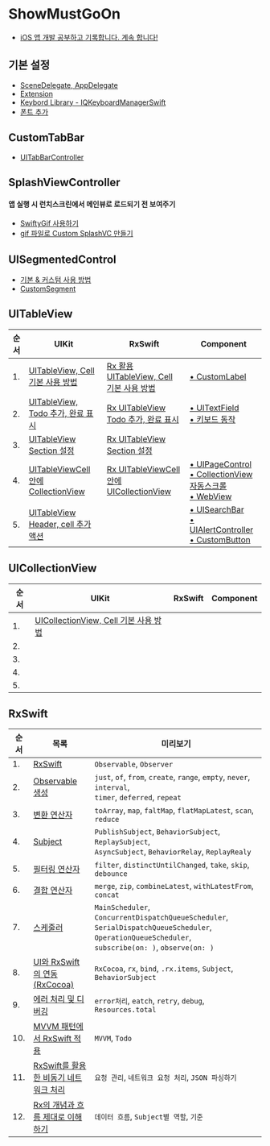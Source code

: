 # ShowMustGoOn
- [iOS 앱 개발 공부하고 기록합니다. 계속 합니다!](https://luttoli.notion.site/iOS-35e44c5737824333ad083aa20cda3f5d?pvs=4)

## 기본 설정
- [SceneDelegate, AppDelegate](https://luttoli.notion.site/SceneDelegate-AppDelegate-17c0f60899b980e98010caa11103ee63?pvs=4)
- [Extension](https://luttoli.notion.site/Extension-17c0f60899b9808382cee3e9a60820d3?pvs=4)
- [Keybord Library - IQKeyboardManagerSwift](https://luttoli.notion.site/IQKeyboardManagerSwift-1640f60899b980cd8a99ed22aab0b3cf?pvs=4)
- [폰트 추가](https://luttoli.notion.site/219415e36423405a80588f77a0b62c88?pvs=4)


## CustomTabBar
- [UITabBarController](https://luttoli.notion.site/UITabBarController-6157ff0460724ba9ab1458d0cf845553?pvs=4) 

## SplashViewController
#### 앱 실행 시 런치스크린에서 메인뷰로 로드되기 전 보여주기
- [SwiftyGif 사용하기](https://luttoli.notion.site/SwiftyGif-1230f60899b9809d963aee78a98b7218?pvs=4) 
- [gif 파일로 Custom SplashVC 만들기](https://luttoli.notion.site/gif-Custom-SplashVC-1230f60899b980369912d551bba46645?pvs=4) 

## UISegmentedControl
- [기본 & 커스텀 사용 방법](https://luttoli.notion.site/UISegmentedControl-1260f60899b98056afc2e35c8172eef3?pvs=4)
- [CustomSegment](https://luttoli.notion.site/CustomSegment-1590f60899b980ec83bfeeddff8c6872?pvs=4)

## UITableView
<table>
    <thead>
        <tr>
            <th>순서</th>
            <th>UIKit</th>
            <th>RxSwift</th>
            <th>Component</th>
        </tr>
    </thead>
    <tbody>
        <tr>
            <td>1.</td>
            <td>
                <a href="https://luttoli.notion.site/UITableView-Cell-51f407dc74c1490babe37eecd411a12d?pvs=4">
                    UITableView, Cell 기본 사용 방법
                </a>
            </td>
            <td>
                <a href="https://luttoli.notion.site/Rx-UITableView-16a0f60899b98047bb4de16e68278a33?pvs=4">
                    Rx 활용 UITableView, Cell 기본 사용 방법
                </a>
            </td>
            <td>
                <a href="https://luttoli.notion.site/CustomLabel-1590f60899b98070a9bdc54119761db1?pvs=4">
                    • CustomLabel
                </a>
            </td>
        </tr>
        <tr>
            <td>2.</td>
            <td>
                <a href="https://luttoli.notion.site/UITableView-Todo-1680f60899b9801fb796c36edb287c59?pvs=4">
                    UITableView, Todo 추가, 완료 표시
                </a>
            </td>
            <td>
                <a href="https://luttoli.notion.site/Rx-UITableView-Todo-1700f60899b98097aeecff6fb70ad0cd?pvs=4">
                    Rx UITableView Todo 추가, 완료 표시
                </a>
            </td>
            <td>
                <a href="https://luttoli.notion.site/UITextField-61d8a4b9c16a45869c95290bfbfeb67e?pvs=4">
                    • UITextField
                </a><br/>
                <a href="https://luttoli.notion.site/d6da7564f2824b2ba3f29f79f1888238?pvs=4">
                    • 키보드 동작
                </a>
            </td>
        </tr>
        <tr>
            <td>3.</td>
            <td>
                <a href="https://luttoli.notion.site/UITableView-Section-1680f60899b9809f921eeb7b3af51d47?pvs=4">
                    UITableView Section 설정
                </a>
            </td>
            <td>
                <a href="https://luttoli.notion.site/Rx-UITableView-Section-1730f60899b9801d9b54e8b7cc8e9b4c?pvs=4">
                    Rx UITableView Section 설정
                </a>
            </td>
            <td>
            </td>
        </tr>
        <tr>
            <td>4.</td>
            <td>
                <a href="https://luttoli.notion.site/UITableViewCell-UICollectionView-1680f60899b980518244d0b70e3a6da6?pvs=4">
                    UITableViewCell 안에 CollectionView
                </a>
            </td>
            <td>
                <a href="https://luttoli.notion.site/Rx-UITableViewCell-UICollectionView-1770f60899b9800caedfd8c1c99c34ef?pvs=4">
                    Rx UITableViewCell 안에 UICollectionView
                </a>
            </td>
            <td>
                <a href="https://luttoli.notion.site/UIPageControl-1380f60899b98017a042e99d09487abc?pvs=4">
                    • UIPageControl
                </a><br/>
                <a href="https://luttoli.notion.site/CollectionView-1380f60899b980aca1f4d187c1ca060d?pvs=4">
                    • CollectionView 자동스크롤
                </a><br/>
                <a href="https://luttoli.notion.site/WebKit-WebView-dbb909fa1dc34ba4a407193a37b4fdf9?pvs=4">
                    • WebView
                </a>
            </td>
        </tr>
        <tr>
            <td>5.</td>
            <td>
                <a href="https://luttoli.notion.site/UITableView-Header-cell-1680f60899b980f9a84bcb6b0d63ba2a?pvs=4">
                    UITableView Header, cell 추가 액션
                </a>
            </td>
            <td>
            </td>
            <td>
                <a href="https://luttoli.notion.site/UISearchBar-1590f60899b980e1bad3f288d272b945?pvs=4">
                    • UISearchBar
                </a><br/>
                <a href="https://luttoli.notion.site/UIAlertController-16b0f60899b98005bf4de152be44cfbb?pvs=4">
                    • UIAlertController
                </a><br/>
                <a href="https://luttoli.notion.site/CustomButton-1590f60899b980fbb534cd53f043f494?pvs=4">
                    • CustomButton
                </a>
            </td>
        </tr>
    </tbody>
</table>

## UICollectionView
<table>
    <thead>
        <tr>
            <th>순서</th>
            <th>UIKit</th>
            <th>RxSwift</th>
            <th>Component</th>
        </tr>
    </thead>
    <tbody>
        <tr>
            <td>1.</td>
            <td>
                <a href="https://luttoli.notion.site/UICollectionView-Cell-4c4e0d4c056f4f55babe4552c0ddab6a?pvs=4">
                    UICollectionView, Cell 기본 사용 방법
                </a>
            </td>
            <td>
            </td>
            <td>
            </td>
        </tr>
        <tr>
            <td>2.</td>
            <td>
            </td>
            <td>
            </td>
            <td>
            </td>
        </tr>
        <tr>
            <td>3.</td>
            <td>
            </td>
            <td>
            </td>
            <td>
            </td>
        </tr>
        <tr>
            <td>4.</td>
            <td>
            </td>
            <td>
            </td>
            <td>
            </td>
        </tr>
        <tr>
            <td>5.</td>
            <td>
            </td>
            <td>
            </td>
            <td>
            </td>
        </tr>
    </tbody>
</table>

## RxSwift
<table>
    <thead>
        <tr>
            <th>순서</th>
            <th>목록</th>
            <th>미리보기</th>
        </tr>
    </thead>
    <tbody>
        <tr>
            <td>1.</td>
            <td>
                <a href="https://luttoli.notion.site/RxSwift-15f0f60899b980e0a161cb9a8a01ac30?pvs=4">
                    RxSwift
                </a>
            </td>
            <td>
                <code>Observable</code>, <code>Observer</code>
            </td>
        </tr>
        <tr>
            <td>2.</td>
            <td>
                <a href="https://luttoli.notion.site/Observable-Observer-15f0f60899b980e7a73cd7d639a22b8f?pvs=4">
                    Observable 생성
                </a>
            </td>
            <td>
                <code>just</code>, <code>of</code>, <code>from</code>, <code>create</code>, <code>range</code>,
                <code>empty</code>, <code>never</code>, <code>interval</code>,<br/> <code>timer</code>, <code>deferred</code>,
                <code>repeat</code>
            </td>
        </tr>
        <tr>
            <td>3.</td>
            <td>
                <a href="https://luttoli.notion.site/15f0f60899b98034a5a9e4bcc34f6dae?pvs=4">
                    변환 연산자
                </a>
            </td>
            <td>
                <code>toArray</code>, <code>map</code>, <code>faltMap</code>, <code>flatMapLatest</code>,
                <code>scan</code>, <code>reduce</code>
            </td>
        </tr>
        <tr>
            <td>4.</td>
            <td>
                <a href="https://luttoli.notion.site/Subject-15f0f60899b98062ab1dc7fad4a025f6?pvs=4">
                    Subject
                </a>
            </td>
            <td>
                <code>PublishSubject</code>, <code>BehaviorSubject</code>, <code>ReplaySubject</code>,<br/>
                <code>AsyncSubject</code>, <code>BehaviorRelay</code>, <code>ReplayRealy</code>
            </td>
        </tr>
        <tr>
            <td>5.</td>
            <td>
                <a href="https://luttoli.notion.site/15f0f60899b9802ebdb8edea9e61072a?pvs=4">
                    필터링 연산자
                </a>
            </td>
            <td>
                <code>filter</code>, <code>distinctUntilChanged</code>, <code>take</code>,
                <code>skip</code>, <code>debounce</code>
            </td>
        </tr>
        <tr>
            <td>6.</td>
            <td>
                <a href="https://luttoli.notion.site/15f0f60899b980b3a2b8e3bd699785a2?pvs=4">
                    결합 연산자
                </a>
            </td>
            <td>
                <code>merge</code>, <code>zip</code>, <code>combineLatest</code>,
                <code>withLatestFrom</code>, <code>concat</code>
            </td>
        </tr>
        <tr>
            <td>7.</td>
            <td>
                <a href="https://luttoli.notion.site/15f0f60899b980ad8d3fde89604b1f15?pvs=4">
                    스케줄러
                </a>
            </td>
            <td>
                <code>MainScheduler</code>, <code>ConcurrentDispatchQueueScheduler</code>,
                <code>SerialDispatchQueueScheduler</code>, <code>OperationQueueScheduler</code>,<br/>
                <code>subscribe(on: )</code>, <code>observe(on: )</code>
            </td>
        </tr>
        <tr>
            <td>8.</td>
            <td>
                <a href="https://luttoli.notion.site/UI-RxSwift-RxCocoa-15f0f60899b980ca81d9d4c5cad3e495?pvs=4">
                    UI와 RxSwift의 연동(RxCocoa)
                </a>
            </td>
            <td>
                <code>RxCocoa</code>, <code>rx</code>, <code>bind</code>, <code>.rx.items</code>,
                <code>Subject</code>, <code>BehaviorSubject</code>
            </td>
        </tr>
        <tr>
            <td>9.</td>
            <td>
                <a href="https://luttoli.notion.site/15f0f60899b98041841ec77c0a373683?pvs=4">
                    에러 처리 및 디버깅
                </a>
            </td>
            <td>
                <code>error처리</code>, <code>eatch</code>, <code>retry</code>, <code>debug</code>,
                <code>Resources.total</code>
            </td>
        </tr>
        <tr>
            <td>10.</td>
            <td>
                <a href="https://luttoli.notion.site/MVVM-RxSwift-15f0f60899b9806495edccaf7445278f?pvs=4">
                    MVVM 패턴에서 RxSwift 적용
                </a>
            </td>
            <td>
                <code>MVVM</code>, <code>Todo</code>
            </td>
        </tr>
        <tr>
            <td>11.</td>
            <td>
                <a href="https://luttoli.notion.site/RxSwift-15f0f60899b980cba777dfe41c626e45?pvs=4">
                    RxSwift를 활용한 비동기 네트워크 처리
                </a>
            </td>
            <td>
                <code>요청 관리</code>, <code>네트워크 요청 처리</code>, <code>JSON 파싱하기</code>
            </td>
        </tr>
        <tr>
            <td>12.</td>
            <td>
                <a href="https://luttoli.notion.site/Rx-1710f60899b98053882cc8cbf6b1b1ba?pvs=4">
                    Rx의 개념과 흐름 제대로 이해하기
                </a>
            </td>
            <td>
                <code>데이터 흐름</code>, <code>Subject별 역할</code>, <code>기준</code>
            </td>
        </tr>
    </tbody>
</table>
